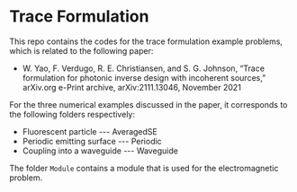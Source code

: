 # Trace Formulation
This repo contains the codes for the trace formulation example problems, which is related to the following paper:
- W. Yao, F. Verdugo, R. E. Christiansen, and S. G. Johnson, “Trace formulation for photonic inverse design with incoherent sources,” arXiv.org e-Print archive, arXiv:2111.13046, November 2021

For the three numerical examples discussed in the paper, it corresponds to the following folders respectively:
- Fluorescent particle --- AveragedSE
- Periodic emitting surface --- Periodic
- Coupling into a waveguide --- Waveguide

The folder `Module` contains a module that is used for the electromagnetic problem. 
